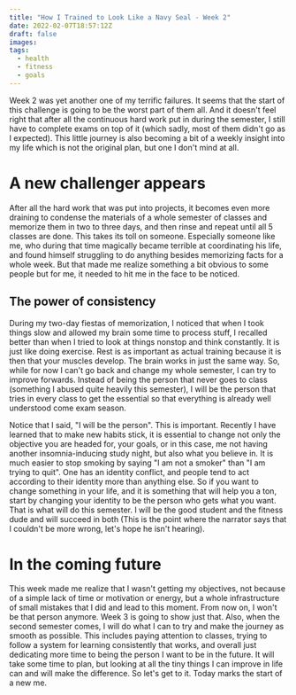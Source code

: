 ```yaml
---
title: "How I Trained to Look Like a Navy Seal - Week 2"
date: 2022-02-07T18:57:12Z
draft: false
images:
tags:
  - health
  - fitness
  - goals
---
```


Week 2 was yet another one of my terrific failures. It seems that the start of this challenge is going to be the worst part of them all. And it doesn't feel right that after all the continuous hard work put in during the semester, I still have to complete exams on top of it (which sadly, most of them didn't go as I expected). This little journey is also becoming a bit of a weekly insight into my life which is not the original plan, but one I don't mind at all.

# A new challenger appears

After all the hard work that was put into projects, it becomes even more draining to condense the materials of a whole semester of classes and memorize them in two to three days, and then rinse and repeat until all 5 classes are done. This takes its toll on someone. Especially someone like me, who during that time magically became terrible at coordinating his life, and found himself struggling to do anything besides memorizing facts for a whole week. But that made me realize something a bit obvious to some people but for me, it needed to hit me in the face to be noticed.

## The power of consistency

During my two-day fiestas of memorization, I noticed that when I took things slow and allowed my brain some time to process stuff, I recalled better than when I tried to look at things nonstop and think constantly. It is just like doing exercise. Rest is as important as actual training because it is then that your muscles develop. The brain works in just the same way. So, while for now I can't go back and change my whole semester, I can try to improve forwards. Instead of being the person that never goes to class (something I abused quite heavily this semester), I will be the person that tries in every class to get the essential so that everything is already well understood come exam season.

Notice that I said, "I will be the person". This is important. Recently I have learned that to make new habits stick, it is essential to change not only the objective you are headed for, your goals, or in this case, me not having another insomnia-inducing study night, but also what you believe in. It is much easier to stop smoking by saying "I am not a smoker" than "I am trying to quit". One has an identity conflict, and people tend to act according to their identity more than anything else. So if you want to change something in your life, and it is something that will help you a ton, start by changing your identity to be the person who gets what you want. That is what will do this semester. I will be the good student and the fitness dude and will succeed in both (This is the point where the narrator says that I couldn't be more wrong, let's hope he isn't hearing).

# In the coming future

This week made me realize that I wasn't getting my objectives, not because of a simple lack of time or motivation or energy, but a whole infrastructure of small mistakes that I did and lead to this moment. From now on, I won't be that person anymore. Week 3 is going to show just that. Also, when the second semester comes, I will do what I can to try and make the journey as smooth as possible. This includes paying attention to classes, trying to follow a system for learning consistently that works, and overall just dedicating more time to being the person I want to be in the future. It will take some time to plan, but looking at all the tiny things I can improve in life can and will make the difference. So let's get to it. Today marks the start of a new me.
